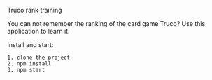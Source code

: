 Truco rank training

You can not remember the ranking of the card game Truco?
Use this application to learn it.

Install and start:

```
1. clone the project
2. npm install
3. npm start
```

